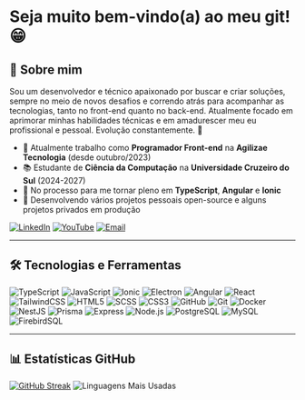 # Seja muito bem-vindo(a) ao meu git! 😁

## 👤 Sobre mim

Sou um desenvolvedor e técnico apaixonado por buscar e criar soluções, sempre no meio de novos desafios e correndo atrás para acompanhar as tecnologias, tanto no front-end quanto no back-end. Atualmente focado em aprimorar minhas habilidades técnicas e em amadurescer meu eu profissional e pessoal. Evolução constantemente. 🚀

-   🏢 Atualmente trabalho como **Programador Front-end** na **Agilizae Tecnologia** (desde outubro/2023)
-   📚 Estudante de **Ciência da Computação** na **Universidade Cruzeiro do Sul** (2024-2027)
-   🌱 No processo para me tornar pleno em **TypeScript**, **Angular** e **Ionic**
-   🔭 Desenvolvendo vários projetos pessoais open-source e alguns projetos privados em produção

[![LinkedIn](https://img.shields.io/badge/LinkedIn-0077B5?style=for-the-badge&logo=linkedin&logoColor=white)](https://www.linkedin.com/in/f3rn-luiz/) [![YouTube](https://img.shields.io/badge/YouTube-FF0000?style=for-the-badge&logo=youtube&logoColor=white)](https://www.youtube.com/@f3rn-luiz) [![Email](https://img.shields.io/badge/Email-D14836?style=for-the-badge&logo=Gmail&logoColor=white)](mailto:f3rn.luiz@gmail.com)

---

## 🛠️ Tecnologias e Ferramentas

![TypeScript](https://img.shields.io/badge/TypeScript-3178C6?style=for-the-badge&logo=typescript&logoColor=white) ![JavaScript](https://img.shields.io/badge/JavaScript-F7DF1E?style=for-the-badge&logo=javascript&logoColor=black) ![Ionic](https://img.shields.io/badge/Ionic-3880FF?style=for-the-badge&logo=ionic&logoColor=white) ![Electron](https://img.shields.io/badge/Electron-47848F?style=for-the-badge&logo=electron&logoColor=white) ![Angular](https://img.shields.io/badge/Angular-DD0031?style=for-the-badge&logo=angular&logoColor=white) ![React](https://img.shields.io/badge/React-61DAFB?style=for-the-badge&logo=react&logoColor=white) ![TailwindCSS](https://img.shields.io/badge/TailwindCSS-38B2AC?style=for-the-badge&logo=tailwind-css&logoColor=white) ![HTML5](https://img.shields.io/badge/HTML5-E34F26?style=for-the-badge&logo=html5&logoColor=white) ![SCSS](https://img.shields.io/badge/SCSS-CC6699?style=for-the-badge&logo=sass&logoColor=white) ![CSS3](https://img.shields.io/badge/CSS3-1572B6?style=for-the-badge&logo=css3&logoColor=white) ![GitHub](https://img.shields.io/badge/GitHub-181717?style=for-the-badge&logo=github&logoColor=white) ![Git](https://img.shields.io/badge/Git-F05032?style=for-the-badge&logo=git&logoColor=white) ![Docker](https://img.shields.io/badge/Docker-2496ED?style=for-the-badge&logo=docker&logoColor=white) ![NestJS](https://img.shields.io/badge/NestJS-E0234E?style=for-the-badge&logo=nestjs&logoColor=white) ![Prisma](https://img.shields.io/badge/Prisma-2D3748?style=for-the-badge&logo=prisma&logoColor=white) ![Express](https://img.shields.io/badge/Express-000000?style=for-the-badge&logo=express&logoColor=white) ![Node.js](https://img.shields.io/badge/Node.js-339933?style=for-the-badge&logo=node.js&logoColor=white) ![PostgreSQL](https://img.shields.io/badge/PostgreSQL-336791?style=for-the-badge&logo=postgresql&logoColor=white) ![MySQL](https://img.shields.io/badge/MySQL-4479A1?style=for-the-badge&logo=mysql&logoColor=white) ![FirebirdSQL](https://img.shields.io/badge/FirebirdSQL-FF4500?style=for-the-badge&logo=firebird&logoColor=white)

---

## 📊 Estatísticas GitHub

[![GitHub Streak](https://github-readme-streak-stats.herokuapp.com?user=f3rn-luiz&theme=transparent&hide_border=true&locale=pt_BR)](https://git.io/streak-stats) ![Linguagens Mais Usadas](https://github-readme-stats.vercel.app/api/top-langs/?username=f3rn-luiz&layout=donut&theme=transparent&hide_border=true)
